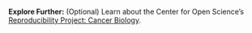 **Explore Further:** (Optional) Learn about the Center for Open Science’s [Reproducibility Project: Cancer Biology](https://www.cos.io/rpcb).
